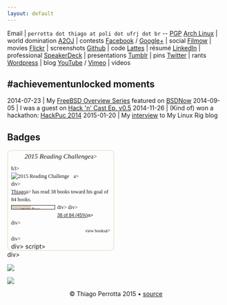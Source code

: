 ```yaml
---
layout: default
---
```


Email | `perrotta dot thiago at poli dot ufrj dot br` -- [PGP](http://pgp.mit.edu/pks/lookup?op=vindex&search=0x755D25D2A905373C)
[Arch Linux](https://wiki.archlinux.org/index.php/User:Thiagowfx) | world domination
[A2OJ](http://ahmed-aly.com/Profile.jsp?Username=thiagowfx) | contests
[Facebook](http://facebook.com/thiagoperrotta) / [Google+](http://plus.google.com/+ThiagoBarrosoPerrotta) | social
[Filmow](http://filmow.com/usuario/thiagowfx/) | movies
[Flickr](https://www.flickr.com/people/thiagowfx/) | screenshots
[Github](https://github.com/thiagowfx/) | code
[Lattes](http://lattes.cnpq.br/8288527832534487) | résumé
[LinkedIn](http://br.linkedin.com/in/thiagoperrotta) | professional
[SpeakerDeck](https://speakerdeck.com/thiagowfx) | presentations
[Tumblr](http://thiagowfx.tumblr.com/) | pins
[Twitter](http://twitter.com/thiagowfx) | rants
[Wordpress](http://thiagoperrotta.wordpress.com) | blog
[YouTube](http://youtube.com/user/thiagomp40) / [Vimeo](https://vimeo.com/thiagowfx) | videos

## #achievementunlocked moments

2014-07-23 | My [FreeBSD Overview Series](https://thiagoperrotta.wordpress.com/2014/07/20/here-be-dragons-freebsd-overview-part-i/) featured on [BSDNow](http://www.bsdnow.tv/episodes/2014_07_23-des_challenge_iv)
2014-09-05 | I was a guest on [Hack 'n' Cast Ep. v0.5](http://mindbending.org/pt/hack-n-cast-v05-por-que-usar-gnulinux)
2014-11-26 | (Kind of) won a hackathon: [HackPuc 2014](http://www.poli.ufrj.br/noticias/noticias.php?numnews=2032)
2015-01-20 | My [interview](http://www.mylinuxrig.com/post/108656757988/the-linux-setup-thiago-perrotta-student) to My Linux Rig blog

## Badges

<div id="gr_challenge_3082" style="border: 2px solid #EBE8D5; border-radius:10px; padding: 0px 7px 0px 7px; max-width:230px; min-height: 100px">
  <div id="gr_challenge_progress_body_3082" style="font-size: 12px; font-family: georgia,serif;line-height: 18px">
    <h3 style="margin: 4px 0 10px; font-weight: normal; text-align: center">
      <a href="https://www.goodreads.com/challenges/3082-2015-reading-challenge" style="text-decoration: none; font-family:georgia,serif;font-style:italic; font-size: 1.1em">2015 Reading Challenge</a>a>
    </h3>h3>
    <div class="challengePic">
      <a href="https://www.goodreads.com/challenges/3082-2015-reading-challenge"><img alt="2015 Reading Challenge" src="https://d.gr-assets.com/challenges/1420220454p2/3082.jpg" style="float:left; margin-right: 10px; border: 0 none" /></a>a>
    </div>div>
    <div>
      <a href="https://www.goodreads.com/user/show/7873832-thiago">Thiago</a>a> has
      read 38 books toward his goal of 84 books.
    </div>div>
    <div style="width: 100px; margin: 4px 5px 5px 0; float: left; border: 1px solid #382110; height: 8px; overflow: hidden; background-color: #FFF">
      <div style="width: 45%; background-color: #D7D2C4; float: left"><span style="visibility:hidden">hide</span>span></div>div>
    </div>div>
    <div style="font-family: arial, verdana, helvetica, sans-serif;font-size:90%">
      <a href="https://www.goodreads.com/user_challenges/2086647">38 of 84 (45%)</a>a>
    </div>div>
    <div style="text-align: right;">
      <a href="https://www.goodreads.com/user_challenges/2086647" style="text-decoration: none; font-size: 10px;">view books</a>a>
    </div>div>
  </div>div>
  <script src="https://www.goodreads.com/user_challenges/widget/7873832-thiago?challenge_id=3082&v=2"></script>script>
</div>div>

![](http://stackexchange.com/users/flair/1934732.png)

![](https://projecteuler.net/profile/thiagowfx.png)

<p align="center">© Thiago Perrotta 2015 &#8226; <a href="https://github.com/thiagowfx/thiagowfx.github.io">source</a></p>
